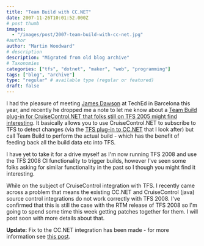 ```yaml
---
title: "Team Build with CC.NET"
date: 2007-11-26T10:01:52.000Z
# post thumb
images:
  - "/images/post/2007-team-build-with-cc-net.jpg"
#author
author: "Martin Woodward"
# description
description: "Migrated from old blog archive"
# Taxonomies
categories: ["tfs", "dotnet", "maker", "web", "programming"]
tags: ["blog", "archive"]
type: "regular" # available type (regular or featured)
draft: false
---
```


I had the pleasure of meeting [James Dawson](http://blogs.conchango.com/jamesdawson) at TechEd in Barcelona this year, and recently he dropped me a note to let me know about a [Team Build plug-in for CruiseControl.NET that folks still on TFS 2005 might find interesting](http://blogs.conchango.com/jamesdawson/archive/2007/11/24/TeamBuild-Plug_2D00_in-for-CruiseControl.NET-now-on-CodePlex.aspx). It basically allows you to use CruiseControl.NET to subscribe to TFS to detect changes (via the [TFS plug-in to CC.NET](http://www.codeplex.com/TFSCCNetPlugin/) that I look after) but call Team Build to perform the actual build - which has the benefit of feeding back all the build data etc into TFS.

I have yet to take it for a drive myself as I'm now running TFS 2008 and use the TFS 2008 CI functionality to trigger builds, however I've seen some folks asking for similar functionality in the past so I though you might find it interesting.

While on the subject of CruiseControl integration with TFS. I recently came across a problem that means the existing CC.NET and CruiseControl (java) source control integrations do not work correctly with TFS 2008. I've confirmed that this is still the case with the RTM release of TFS 2008 so I'm going to spend some time this week getting patches together for them. I will post soon with more details about that.

**Update:** Fix to the CC.NET integration has been made - for more information see [this post](http://www.woodwardweb.com/vsts/000403.html).
